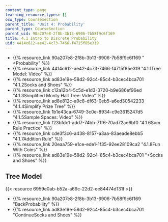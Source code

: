 ```yaml
---
content_type: page
learning_resource_types: []
ocw_type: CourseSection
parent_title: 'Unit 4: Probability'
parent_type: CourseSection
parent_uid: 90a207e8-2f8b-3b13-6906-7b58f9c6f169
title: 4.1 Intro to Discrete Probability
uid: 4414c612-ae42-4c73-7466-f4715f85e319
---
```


*   {{% resource_link 90a207e8-2f8b-3b13-6906-7b58f9c6f169 "\<Probability" %}}
*   {{% resource_link 4414c612-ae42-4c73-7466-f4715f85e319 "4.1.1Tree Model: Video" %}}
*   {{% resource_link ad83e19e-58d2-92c4-85c4-b3cec4bca701 "4.1.2Socks and Shoes" %}}
*   {{% resource_link c12a12b4-5c5d-e1d3-3720-b9e686ef96ed "4.1.3Simplified Monty Hall Tree: Video" %}}
*   {{% resource_link ad8e812c-a9c8-df63-0eb5-a6ed30542233 "4.1.4Simplify Prize Tree" %}}
*   {{% resource_link 1b1e43ca-6749-3c0e-8934-c9e3615247d5 "4.1.5Sample Spaces: Video" %}}
*   {{% resource_link f23bfdc1-add7-74bb-71f6-70ad72ae6bf0 "4.1.6Sum Rule Practice" %}}
*   {{% resource_link cde3f3c6-a438-8157-a3aa-83aeade8ebb5 "4.1.7Addition Rule" %}}
*   {{% resource_link 20eaa759-e1ce-ede1-1f35-92ee28109ca2 "4.1.8Fun With Coins" %}}
*   {{% resource_link ad83e19e-58d2-92c4-85c4-b3cec4bca701 "\>Socks and Shoes" %}}

Tree Model
----------

{{< resource 6959e0ab-b52a-a69c-22d2-ee84474d131f >}}

*   {{% resource_link 90a207e8-2f8b-3b13-6906-7b58f9c6f169 "BackProbability" %}}
*   {{% resource_link ad83e19e-58d2-92c4-85c4-b3cec4bca701 "ContinueSocks and Shoes" %}}
